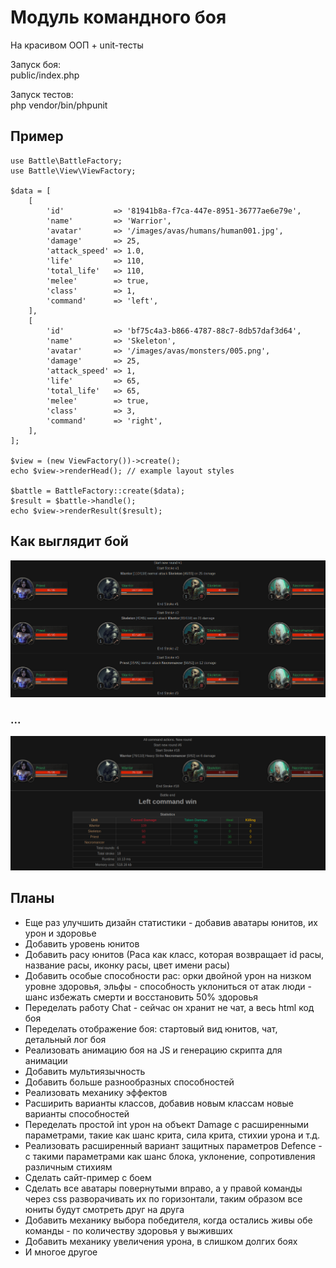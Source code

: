 <h1>Модуль командного боя</h1>
<p>На красивом ООП + unit-тесты</p>
<p>Запуск боя:<br />
public/index.php</p>
<p>Запуск тестов:<br />
php vendor/bin/phpunit</p>

## Пример

```
use Battle\BattleFactory;
use Battle\View\ViewFactory;

$data = [
    [
        'id'           => '81941b8a-f7ca-447e-8951-36777ae6e79e',
        'name'         => 'Warrior',
        'avatar'       => '/images/avas/humans/human001.jpg',
        'damage'       => 25,
        'attack_speed' => 1.0,
        'life'         => 110,
        'total_life'   => 110,
        'melee'        => true,
        'class'        => 1,
        'command'      => 'left',
    ],
    [
        'id'           => 'bf75c4a3-b866-4787-88c7-8db57daf3d64',
        'name'         => 'Skeleton',
        'avatar'       => '/images/avas/monsters/005.png',
        'damage'       => 25,
        'attack_speed' => 1,
        'life'         => 65,
        'total_life'   => 65,
        'melee'        => true,
        'class'        => 3,
        'command'      => 'right',
    ],
];

$view = (new ViewFactory())->create();
echo $view->renderHead(); // example layout styles

$battle = BattleFactory::create($data);
$result = $battle->handle();
echo $view->renderResult($result);
```

## Как выглядит бой

![alt text](public/images/example_start.png)

### ...

![alt text](public/images/example_end.png)

## Планы

- Еще раз улучшить дизайн статистики - добавив аватары юнитов, их урон и здоровье
- Добавить уровень юнитов
- Добавить расу юнитов (Раса как класс, которая возвращает id расы, название расы, иконку расы, цвет имени расы)
- Добавить особые способности рас: орки двойной урон на низком уровне здоровья, эльфы - способность уклониться от атак
люди - шанс избежать смерти и восстановить 50% здоровья
- Переделать работу Chat - сейчас он хранит не чат, а весь html код боя
- Переделать отображение боя: стартовый вид юнитов, чат, детальный лог боя
- Реализовать анимацию боя на JS и генерацию скрипта для анимации
- Добавить мультиязычность
- Добавить больше разнообразных способностей
- Реализовать механику эффектов
- Расширить варианты классов, добавив новым классам новые варианты способностей
- Переделать простой int урон на объект Damage с расширенными параметрами, такие как шанс крита, сила крита, стихии 
урона и т.д.
- Реализовать расширенный вариант защитных параметров Defence - с такими параметрами как шанс блока, уклонение, 
сопротивления различным стихиям
- Сделать сайт-пример с боем
- Сделать все аватары повернутыми вправо, а у правой команды через css разворачивать их по горизонтали, таким образом
все юниты будут смотреть друг на друга
- Добавить механику выбора победителя, когда остались живы обе команды - по количеству здоровья у выживших
- Добавить механику увеличения урона, в слишком долгих боях
- И многое другое
